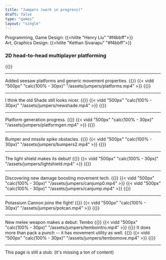 ```yaml
---
title: "Jumpers (work in progress)"
draft: false
type: "games"
layout: "single"
---
```

Programming, Game Design: {{<hilite "Henry Liu" "#f4bbff">}}\
Art, Graphics Design: {{<hilite "Kethan Sivarapu" "#f4bbff">}}
### 2D head-to-head multiplayer platforming

{{<skip>}}
***
Added seesaw platforms and generic movement properties.
{{<skip>}}
{{< vidd "500px" "calc(100% - 30px)" "/assets/jumpers/platforms.mp4" >}}
{{<skip>}}
***
I think the old Shade still looks nicer.
{{<skip>}}
{{< vidd "500px" "calc(100% - 30px)" "/assets/jumpers/newshade.mp4" >}}
{{<skip>}}
***
Platform generation progress.
{{<skip>}}
{{< vidd "500px" "calc(100% - 30px)" "/assets/jumpers/platformgen.mp4" >}}
{{<skip>}}
***
Bumper and missile spike obstacles.
{{<skip>}}
{{< vidd "500px" "calc(100% - 30px)" "/assets/jumpers/bumpers2.mp4" >}}
{{<skip>}}
***
The light shield makes its debut!
{{<skip>}}
{{< vidd "500px" "calc(100% - 30px)" "/assets/jumpers/lightshield.mp4" >}}
{{<skip>}}
***
Discovering new damage boosting movement tech.
{{<skip>}}
{{< vidd "500px" "calc(100% - 30px)" "/assets/jumpers/canjump0.mp4" >}}
{{< vidd "500px" "calc(100% - 30px)" "/assets/jumpers/canjump.mp4" >}}
{{<skip>}}
***
Potassium Cannon joins the fight!
{{<skip>}}
{{< vidd "500px" "calc(100% - 30px)" "/assets/jumpers/potcan.mp4" >}}
{{<skip>}}
***
New melee weapon makes a debut: Tembo
{{<skip>}}
{{< vidd "500px" "calc(100% - 30px)" "/assets/jumpers/tembointro.mp4" >}}
{{<skip>}}
It does more than pack a punch -- it has movement utility as well.
{{<skip>}}
{{< vidd "500px" "calc(100% - 30px)" "/assets/jumpers/tembomove.mp4" >}}
{{<skip>}}
***


This page is still a stub. (it's missing a ton of content)
